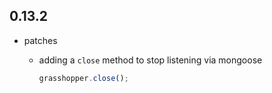 ## 0.13.2

* patches
    * adding a `close` method to stop listening via mongoose
    
        ```javascript
        grasshopper.close();
        ```

